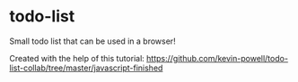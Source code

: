 # todo-list
Small todo list that can be used in a browser!

Created with the help of this tutorial: https://github.com/kevin-powell/todo-list-collab/tree/master/javascript-finished
